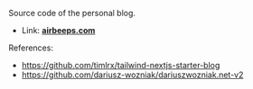 Source code of the personal blog.

* Link: **[airbeeps.com](https://airbeeps.com/)**

References:
- https://github.com/timlrx/tailwind-nextjs-starter-blog
- https://github.com/dariusz-wozniak/dariuszwozniak.net-v2
